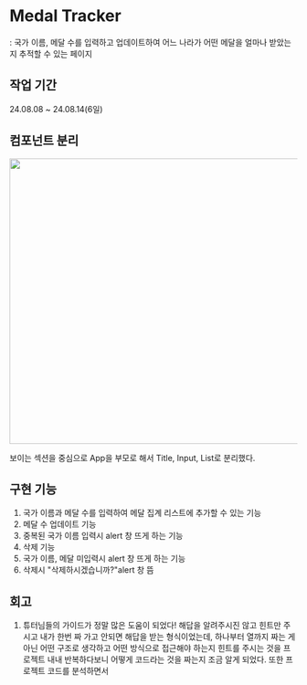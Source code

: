 # Medal Tracker
 : 국가 이름, 메달 수를 입력하고 업데이트하여 어느 나라가 어떤 메달을 얼마나 받았는지 추적할 수 있는 페이지

## 작업 기간
24.08.08 ~ 24.08.14(6일)

## 컴포넌트 분리
<img src="https://github.com/user-attachments/assets/d301f5a7-9805-4c09-a632-57caf458c9b2" width="700" height="500">

보이는 섹션을 중심으로 App을 부모로 해서 Title, Input, List로 분리했다. 

## 구현 기능
1. 국가 이름과 메달 수를 입력하여 메달 집계 리스트에 추가할 수 있는 기능
2. 메달 수 업데이트 기능
3. 중복된 국가 이름 입력시 alert 창 뜨게 하는 기능
4. 삭제 기능
5. 국가 이름, 메달 미입력시 alert 창 뜨게 하는 기능
6. 삭제시 "삭제하시겠습니까?"alert 창 뜸



## 회고
1. 튜터님들의 가이드가 정말 많은 도움이 되었다! 해답을 알려주시진 않고 힌트만 주시고 내가 한번 짜 가고 안되면 해답을 받는 형식이었는데, 하나부터 열까지 짜는 게 아닌 어떤 구조로 생각하고 어떤 방식으로 접근해야 하는지 힌트를 주시는 것을 프로젝트 내내 반복하다보니 어떻게 코드라는 것을 짜는지 조금 알게 되었다. 또한 프로젝트 코드를 분석하면서 
